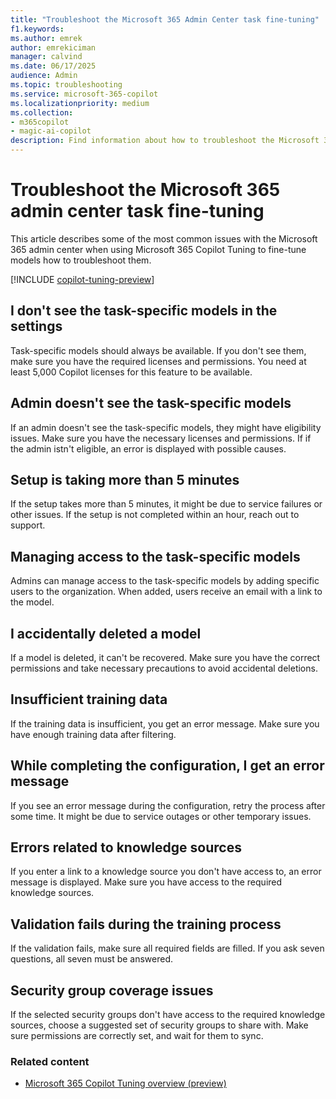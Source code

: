 ```yaml
---
title: "Troubleshoot the Microsoft 365 Admin Center task fine-tuning"
f1.keywords:
ms.author: emrek
author: emrekiciman
manager: calvind
ms.date: 06/17/2025
audience: Admin
ms.topic: troubleshooting
ms.service: microsoft-365-copilot
ms.localizationpriority: medium
ms.collection:
- m365copilot
- magic-ai-copilot
description: Find information about how to troubleshoot the Microsoft 365 admin center when using Copilot Tuning to fine-tune models.
---
```


# Troubleshoot the Microsoft 365 admin center task fine-tuning

This article describes some of the most common issues with the Microsoft 365 admin center when using Microsoft 365 Copilot Tuning to fine-tune models how to troubleshoot them.

[!INCLUDE [copilot-tuning-preview](includes/copilot-tuning-preview.md)]

## I don't see the task-specific models in the settings

Task-specific models should always be available. If you don't see them, make sure you have the required licenses and permissions. You need at least 5,000 Copilot licenses for this feature to be available.

## Admin doesn't see the task-specific models

If an admin doesn't see the task-specific models, they might have eligibility issues. Make sure you have the necessary licenses and permissions. If if the admin istn't eligible, an error is displayed with possible causes.

## Setup is taking more than 5 minutes

If the setup takes more than 5 minutes, it might be due to service failures or other issues. If the setup is not completed within an hour, reach out to support.

## Managing access to the task-specific models

Admins can manage access to the task-specific models by adding specific users to the organization. When added, users receive an email with a link to the model.

## I accidentally deleted a model

If a model is deleted, it can't be recovered. Make sure you have the correct permissions and take necessary precautions to avoid accidental deletions.

## Insufficient training data

If the training data is insufficient, you get an error message. Make sure you have enough training data after filtering.

## While completing the configuration, I get an error message

If you see an error message during the configuration, retry the process after some time. It might be due to service outages or other temporary issues.

## Errors related to knowledge sources

If you enter a link to a knowledge source you don't have access to, an error message is displayed. Make sure you have access to the required knowledge sources.

## Validation fails during the training process

If the validation fails, make sure all required fields are filled. If you ask seven questions, all seven must be answered.

## Security group coverage issues

If the selected security groups don't have access to the required knowledge sources, choose a suggested set of security groups to share with. Make sure permissions are correctly set, and wait for them to sync.

### Related content

- [Microsoft 365 Copilot Tuning overview (preview)](copilot-tuning-overview.md)



